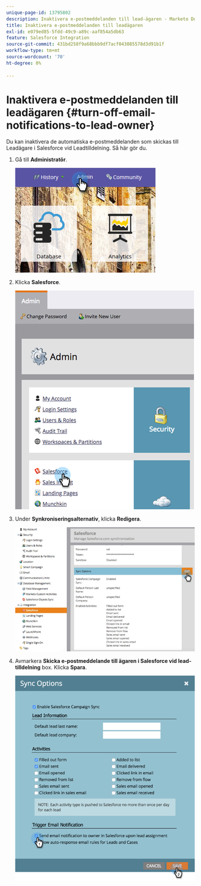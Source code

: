 ```yaml
---
unique-page-id: 13795802
description: Inaktivera e-postmeddelanden till lead-ägaren - Marketo Docs - produktdokumentation
title: Inaktivera e-postmeddelanden till leadägaren
exl-id: e079ed85-5fdd-49c9-a89c-aaf854a5db63
feature: Salesforce Integration
source-git-commit: 431bd258f9a68bbb9df7acf043085578d3d91b1f
workflow-type: tm+mt
source-wordcount: '70'
ht-degree: 0%

---
```


# Inaktivera e-postmeddelanden till leadägaren {#turn-off-email-notifications-to-lead-owner}

Du kan inaktivera de automatiska e-postmeddelanden som skickas till Leadägare i Salesforce vid Leadtilldelning. Så här gör du.

1. Gå till **Administratör**.

   ![](assets/admin-1.png)

1. Klicka **Salesforce**.

   ![](assets/adminsalesforce.png)

1. Under **Synkroniseringsalternativ**, klicka **Redigera**.

   ![](assets/salesforcesummary2.jpg)

1. Avmarkera **Skicka e-postmeddelande till ägaren i Salesforce vid lead-tilldelning** box. Klicka **Spara**.

   ![](assets/new-screen.png)
